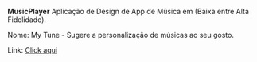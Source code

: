 **MusicPlayer**
Aplicação de Design de App de Música em (Baixa entre Alta Fidelidade).

Nome: My Tune - Sugere a personalização de músicas ao seu gosto.

Link: <a href = "https://www.figma.com/design/qN8IIwtRyWw52aZ2v6pLaZ/MusicPlayer---Proa?node-id=0-1&t=qEmW4VOQkecTaVJj-1" target="_blank">Click aqui</a>
